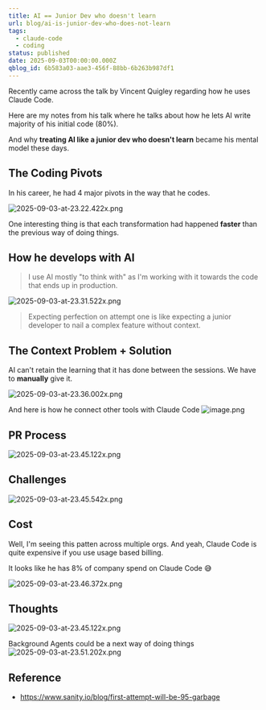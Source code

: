 ```yaml
---
title: AI == Junior Dev who doesn't learn
url: blog/ai-is-junior-dev-who-does-not-learn
tags:
  - claude-code
  - coding
status: published
date: 2025-09-03T00:00:00.000Z
qblog_id: 6b583a03-aae3-456f-88bb-6b263b987df1
---
```


Recently came across the talk by Vincent Quigley regarding how he uses Claude Code.

Here are my notes from his talk where he talks about how he lets AI write majority of his initial code (80%).

And why **treating AI like a junior dev who doesn't learn** became his mental model these days.

## The Coding Pivots
In his career, he had 4 major pivots in the way that he codes.

![2025-09-03-at-23.22.422x.png](https://images.nesin.io/f_auto,q_auto/qblog/AIEngineerGuide/2025-09/mm0qzzk83udvqd3dnfmt)

One interesting thing is that each transformation had happened **faster** than the previous way of doing things.

## How he develops with AI
> I use AI mostly "to think with" as I'm working with it towards the code that ends up in production.

![2025-09-03-at-23.31.522x.png](https://images.nesin.io/f_auto,q_auto/qblog/AIEngineerGuide/2025-09/wusn2sruu9blee8ifsbv)

> Expecting perfection on attempt one is like expecting a junior developer to nail a complex feature without context.

## The Context Problem + Solution
AI can't retain the learning that it has done between the sessions. We have to **manually** give it.

![2025-09-03-at-23.36.002x.png](https://images.nesin.io/f_auto,q_auto/qblog/AIEngineerGuide/2025-09/xpaexfzthialh92thcl2)

And here is how he connect other tools with Claude Code
![image.png](https://images.nesin.io/f_auto,q_auto/qblog/AIEngineerGuide/2025-09/g3j89xqdyqgls2yaljgi)

## PR Process
![2025-09-03-at-23.45.122x.png](https://images.nesin.io/f_auto,q_auto/qblog/AIEngineerGuide/2025-09/h7dhtzu2qlzyzwlw4tcf)

## Challenges
![2025-09-03-at-23.45.542x.png](https://images.nesin.io/f_auto,q_auto/qblog/AIEngineerGuide/2025-09/t8s17o7vldbgz6ntqdry)

## Cost
Well, I'm seeing this patten across multiple orgs. And yeah, Claude Code is quite expensive if you use usage based billing.

It looks like he has 8% of company spend on Claude Code 😅

![2025-09-03-at-23.46.372x.png](https://images.nesin.io/f_auto,q_auto/qblog/AIEngineerGuide/2025-09/qwo7shp13rufvrltocmm)

## Thoughts
![2025-09-03-at-23.45.122x.png](https://images.nesin.io/f_auto,q_auto/qblog/AIEngineerGuide/2025-09/mtqjpnjis7j3kip3wmj6)

Background Agents could be a next way of doing things
![2025-09-03-at-23.51.202x.png](https://images.nesin.io/f_auto,q_auto/qblog/AIEngineerGuide/2025-09/wqcixe1wbfpz7v8oe0nx)

## Reference
- https://www.sanity.io/blog/first-attempt-will-be-95-garbage